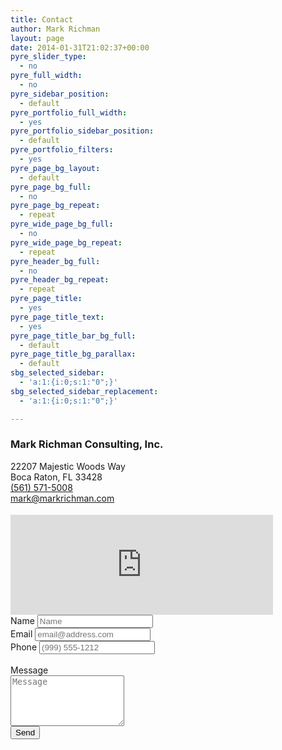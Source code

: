 ```yaml
---
title: Contact
author: Mark Richman
layout: page
date: 2014-01-31T21:02:37+00:00
pyre_slider_type:
  - no
pyre_full_width:
  - no
pyre_sidebar_position:
  - default
pyre_portfolio_full_width:
  - yes
pyre_portfolio_sidebar_position:
  - default
pyre_portfolio_filters:
  - yes
pyre_page_bg_layout:
  - default
pyre_page_bg_full:
  - no
pyre_page_bg_repeat:
  - repeat
pyre_wide_page_bg_full:
  - no
pyre_wide_page_bg_repeat:
  - repeat
pyre_header_bg_full:
  - no
pyre_header_bg_repeat:
  - repeat
pyre_page_title:
  - yes
pyre_page_title_text:
  - yes
pyre_page_title_bar_bg_full:
  - default
pyre_page_title_bg_parallax:
  - default
sbg_selected_sidebar:
  - 'a:1:{i:0;s:1:"0";}'
sbg_selected_sidebar_replacement:
  - 'a:1:{i:0;s:1:"0";}'

---
```


<div class="pure-g">
  <div class="pure-u-1 pure-u-md-1-2">
      <div class="l-box">
          <h3>Mark Richman Consulting, Inc.</h3>
          <p>
          22207 Majestic Woods Way<br/>
          Boca Raton, FL 33428<br/>
          <i class="fa fa-phone fa-fw"></i><a href="tel:1-561-571-5008">(561) 571-5008</a><br/>
          <i class="fa fa-envelope fa-fw"></i><a href="mailto:mark@markrichman.com">mark@markrichman.com</a>
          </p>
      </div>
  </div>
  <div class="pure-u-1 pure-u-md-1-2">
      <div class="l-box">
      <div>
      <iframe style="margin-top:4px;" width="420" height="160" frameborder="0" scrolling="no" marginheight="0" marginwidth="0" src="http://maps.google.ca/maps?hl=en&amp;q=Boca+Raton,+FL&amp;ie=UTF8&amp;t=m&amp;&amp;&amp;z=14&amp;output=embed&amp;iwloc=end"></iframe>
      </div>
      </div>
  </div>
</div>

<form id="contact-form">
  <label for="name">Name</label>
  <input class="form-control" type="text" name="name" required placeholder="Name">
  <br/>
  <label for="email">Email</label>
  <input class="form-control" type="email" name="_replyto" required placeholder="email@address.com">
  <br/>
  <label for="tel">Phone</label>
  <input class="form-control" type="tel" name="tel" placeholder="(999) 555-1212">
  <br/>
  <br/>
  <label for="message">Message</label>
  <br/>
  <textarea class="form-control" name="message" placeholder="Message" required rows="5"></textarea>
  <br/>
  <input type="submit" value="Send">
</form>

<!-- Hidden message to show if contact is successful. -->
<div id="submit-success" style="display:none">
  Message received! I'll be in touch.
</div>

<!-- Hidden message to show if user encounters errors. -->
<div id="submit-errors" style="display:none">
  It looks like there was an error submitting the form.
  Please try again later.
</div>

<script src="https://ajax.googleapis.com/ajax/libs/jquery/1.11.1/jquery.min.js"></script>
<script src="http://ajax.aspnetcdn.com/ajax/jquery.validate/1.13.1/jquery.validate.min.js"></script>
<script src="/js/main.js"></script>
